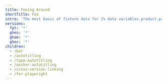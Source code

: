 ```yaml
---
title: Fooing Around
shortTitle: Foo
intro: 'The most basic of fixture data for {% data variables.product.product_name %}'
versions:
  fpt: '*'
  ghes: '*'
  ghae: '*'
  ghec: '*'
children:
  - /bar
  - /autotitling
  - /typo-autotitling
  - /anchor-autotitling
  - /cross-version-linking
  - /for-playwright
---
```

